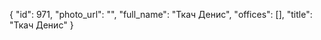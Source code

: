 {
    "id": 971,
    "photo_url": "",
    "full_name": "Ткач Денис",
    "offices": [],
    "title": "Ткач Денис"
}